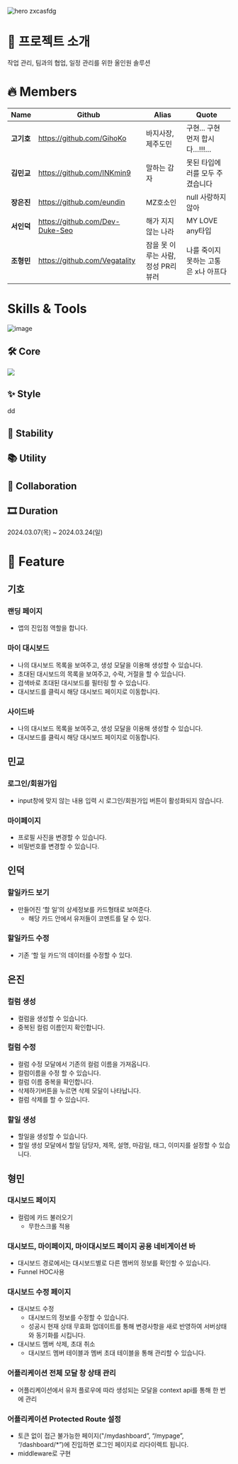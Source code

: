 ![hero](https://github.com/GihoKo/taskify_team8/assets/109282547/5108111f-5d5c-46eb-ab65-6d3d910c4940)
zxcasfdg
# 👀 프로젝트 소개
작업 관리, 팀과의 협업, 일정 관리를 위한 올인원 솔루션

# 🔥 Members
| Name | Github | Alias | Quote |
|   ---    | --- | --- | --- |
| **고기호** | https://github.com/GihoKo | 바지사장, 제주도민 | 구현... 구현 먼저 합시다…!!!… |
| **김민교** | https://github.com/INKmin9 | 말하는 감자 | 못된 타입에러를 모두 주겼습니다 |
| **장은진** | https://github.com/eundin | MZ호소인 | null 사랑하지않아 |
| **서인덕** | https://github.com/Dev-Duke-Seo | 해가 지지 않는 나라 | MY LOVE any타입 |
| **조형민** | https://github.com/Vegatality | 잠을 못 이루는 사람, 정성 PR리뷰러 | 나를 죽이지 못하는 고통은 x나 아프다 |

# Skills & Tools
![image](https://github.com/GihoKo/taskify_team8/assets/109282547/a7de8418-eb50-4e8c-bf4d-c4d81daf486a)

## 🛠️ Core
<img src="https://img.shields.io/badge/react-61DAFB?style=for-the-badge&logo=react&logoColor=black">

## ✨ Style
dd

## 🔎 Stability


## 📚 Utility


## 💬 Collaboration 
 
    
## 🎞 Duration
2024.03.07(목) ~ 2024.03.24(일)


# 📑 Feature

## 기호

### 랜딩 페이지
  - 앱의 진입점 역할을 합니다.
### 마이 대시보드
  - 나의 대시보드 목록을 보여주고, 생성 모달을 이용해 생성할 수 있습니다.
  - 초대된 대시보드의 목록을 보여주고, 수락, 거절을 할 수 있습니다.
  - 검색바로 초대된 대시보드를 필터링 할 수 있습니다.
  - 대시보드를 클릭시 해당 대시보드 페이지로 이동합니다.
### 사이드바
  - 나의 대시보드 목록을 보여주고, 생성 모달을 이용해 생성할 수 있습니다.
  - 대시보드를 클릭시 해당 대시보드 페이지로 이동합니다.

## 민교

### 로그인/회원가입
  - input창에 맞지 않는 내용 입력 시 로그인/회원가입 버튼이 활성화되지 않습니다.
### 마이페이지
  - 프로필 사진을 변경할 수 있습니다.
  - 비밀번호를 변경할 수 있습니다.

## 인덕

### 할일카드 보기
  - 만들어진 ‘할 일’의 상세정보를 카드형태로 보여준다.
    - 해당 카드 안에서 유저들이 코멘트를 달 수 있다.
### 할일카드 수정
  - 기존 ‘할 일 카드’의 데이터를 수정할 수 있다.

## 은진

### 컬럼 생성
  - 컬럼을 생성할 수 있습니다.
  - 중복된 컬럼 이름인지 확인합니다.
### 컬럼 수정
  - 컬럼 수정 모달에서 기존의 컬럼 이름을 가져옵니다.
  - 컬럼이름을 수정 할 수 있습니다.
  - 컬럼 이름 중복을 확인합니다.
  - 삭제하기버튼을 누르면 삭제 모달이 나타납니다.
  - 컬럼 삭제를 할 수 있습니다.
### 할일 생성
  - 할일을 생성할 수 있습니다.
  - 할일 생성 모달에서 할일 담당자, 제목, 설명, 마감일, 태그, 이미지를 설정할 수 있습니다.
 
## 형민

### 대시보드 페이지
  - 컬럼에 카드 불러오기
    - 무한스크롤 적용
### 대시보드, 마이페이지, 마이대시보드 페이지 공용 네비게이션 바
  - 대시보드 경로에서는 대시보드별로 다른 멤버의 정보를 확인할 수 있습니다.
  - Funnel HOC사용
### 대시보드 수정 페이지
  - 대시보드 수정
    - 대시보드의 정보를 수정할 수 있습니다.
    - 성공시 현재 상태 무효화 업데이트를 통해 변경사항을 새로 반영하여 서버상태와 동기화를 시킵니다.
  - 대시보드 멤버 삭제, 초대 취소
    - 대시보드 멤버 테이블과 멤버 초대 테이블을 통해 관리할 수 있습니다.
### 어플리케이션 전체 모달 창 상태 관리
  - 어플리케이션에서 유저 플로우에 따라 생성되는 모달을 context api를 통해 한 번에 관리
### 어플리케이션 Protected Route 설정
  - 토큰 없이 접근 불가능한 페이지("/mydashboard”, “/mypage”, “/dashboard/*”)에 진입하면 로그인 페이지로 리다이렉트 됩니다.
  - middleware로 구현
